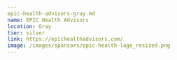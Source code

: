 ```yaml
---
epic-health-advisors-gray.md
name: EPIC Health Advisors
location: Gray
tier: silver
link: https://epichealthadvisors.com/
image: /images/sponsors/epic-health-logo_resized.png
---
```


